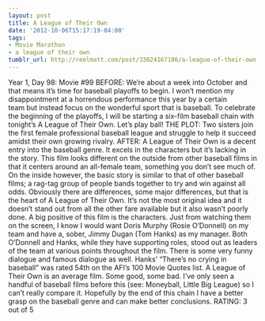 ```yaml
---
layout: post
title: A League of Their Own
date: '2012-10-06T15:17:19-04:00'
tags:
- Movie Marathon
- a league of their own
tumblr_url: http://reelmatt.com/post/33024167106/a-league-of-their-own
---
```

Year 1, Day 98: Movie #99
BEFORE: We’re about a week into October and that means it’s time for baseball playoffs to begin. I won’t mention my disappointment at a horrendous performance this year by a certain team but instead focus on the wonderful sport that is baseball. To celebrate the beginning of the playoffs, I will be starting a six-film baseball chain with tonight’s A League of Their Own.
Let’s play ball!
THE PLOT: Two sisters join the first female professional baseball league and struggle to help it succeed amidst their own growing rivalry.
AFTER: A League of Their Own is a decent entry into the baseball genre. It excels in the characters but it’s lacking in the story.
This film looks different on the outside from other baseball films in that it centers around an all-female team, something you don’t see much of. On the inside however, the basic story is similar to that of other baseball films; a rag-tag group of people bands together to try and win against all odds. Obviously there are differences, some major differences, but that is the heart of A League of Their Own. It’s not the most original idea and it doesn’t stand out from all the other fare available but it also wasn’t poorly done.
A big positive of this film is the characters. Just from watching them on the screen, I know I would want Doris Murphy (Rosie O’Donnell) on my team and have a, sober, Jimmy Dugan (Tom Hanks) as my manager. Both O’Donnell and Hanks, while they have supporting roles, stood out as leaders of the team at various points throughout the film. There is some very funny dialogue and famous dialogue as well. Hanks’ “There’s no crying in baseball” was rated 54th on the AFI’s 100 Movie Quotes list.
A League of Their Own is an average film. Some good, some bad. I’ve only seen a handful of baseball films before this (see: Moneyball, Little Big League) so I can’t really compare it. Hopefully by the end of this chain I have a better grasp on the baseball genre and can make better conclusions.
RATING: 3 out of 5
